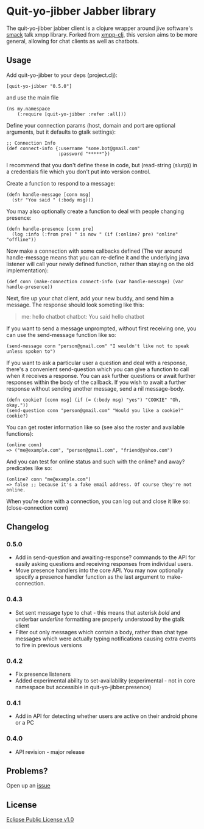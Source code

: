 # Quit-yo-jibber Jabber library

The quit-yo-jibber jabber client is a clojure wrapper around jive software's [smack](http://www.igniterealtime.org/projects/smack/) talk xmpp library. Forked from [xmpp-clj](http://github.com/zkim/xmpp-clj), this version aims to be more general, allowing for chat clients as well as chatbots.

## Usage
Add quit-yo-jibber to your deps (project.clj):

    [quit-yo-jibber "0.5.0"]

and use the main file

    (ns my.namespace
        (:require [quit-yo-jibber :refer :all]))

Define your connection params (host, domain and port are optional arguments, but it defaults to gtalk settings):

    ;; Connection Info
    (def connect-info {:username "some.bot@gmail.com"
                       :password "*****"})

I recommend that you don't define these in code, but (read-string (slurp)) in a credentials file which you don't
put into version control.

Create a function to respond to a message:

    (defn handle-message [conn msg]
      (str "You said " (:body msg)))

You may also optionally create a function to deal with people changing presence:

    (defn handle-presence [conn pre]
      (log :info (:from pre) " is now " (if (:online? pre) "online" "offline"))

Now make a connection with some callbacks defined (The var around handle-message means that you can re-define it and the underlying java listener will call your newly defined function, rather than staying on the old implementation):

    (def conn (make-connection connect-info (var handle-message) (var handle-presence))

Next, fire up your chat client, add your new buddy, and send him a message.  The response should look someting like this:

> me: hello chatbot
> chatbot: You said hello chatbot

If you want to send a message unprompted, without first receiving one, you can use the send-message function like so:

    (send-message conn "person@gmail.com" "I wouldn't like not to speak unless spoken to")

If you want to ask a particular user a question and deal with a response, there's a convenient send-question which you can give a function to call when it receives a response. You can ask further questions or await further responses within the body of the callback. If you wish to await a further response without sending another message, send a nil message-body.

    (defn cookie? [conn msg] (if (= (:body msg) "yes") "COOKIE" "Oh, okay."))
    (send-question conn "person@gmail.com" "Would you like a cookie?" cookie?)

You can get roster information like so (see also the roster and available functions):

    (online conn)
    => ("me@example.com", "person@gmail.com", "friend@yahoo.com")

And you can test for online status and such with the online? and away? predicates like so:

    (online? conn "me@example.com")
    => false ;; because it's a fake email address. Of course they're not online.

When you're done with a connection, you can log out and close it like so:
    (close-connection conn)

## Changelog

### 0.5.0

* Add in send-question and awaiting-response? commands to the API for easily asking questions and receiving responses from individual users.
* Move presence handlers into the core API. You may now optionally specify a presence handler function as the last argument to make-connection.

### 0.4.3

* Set sent message type to chat - this means that asterisk *bold* and underbar _underline_ formatting are properly understood by the gtalk client
* Filter out only messages which contain a body, rather than chat type messages which were actually typing notifications causing extra events to fire in previous versions

### 0.4.2

* Fix presence listeners
* Added experimental ability to set-availability (experimental - not in core namespace but accessible in quit-yo-jibber.presence)

### 0.4.1

* Add in API for detecting whether users are active on their android phone or a PC

### 0.4.0

* API revision - major release

## Problems?

Open up an [issue](/issues)

## License

[Eclipse Public License v1.0](http://www.eclipse.org/legal/epl-v10.html)
